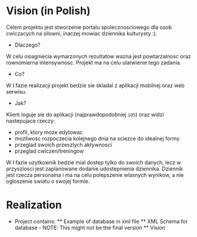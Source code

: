 # Vision (in Polish)

Celem projektu jest stworzenie portalu spolecznosciowego dla osob cwiczacych na silowni, inaczej mowiac dziennika kulturysty :).

* Dlaczego?

W celu osiagniecia wymarzonych rezultatow wazna jest powtarzalnosc oraz rownomierna intensywnosc. Projekt ma na celu ulatwienie tego zadania.

* Co?

W I fazie realizacji projekt bedzie sie skladal z aplikacji mobilnej oraz web serwisu.

* Jak?

Klient loguje sie do aplikacji (najprawdopodobniej `iOS`) oraz widzi nastepujace rzeczy:
  * profil, ktory moze edytowac
  * mozliwosc rozpoczecia kolejnego dnia na sciezce do idealnej formy
  * przeglad swoich przeszlych aktywnosci
  * przeglad cwiczen/treningow

W I fazie uzytkownik bedzie mial dostep tylko do swoich danych, lecz w przyszlosci jest zaplanowane dodanie udostepnienia dziennika. Dziennik jest rzecza personalna i ma na celu polepszenie wlasnych wynikow, a nie ogloszenie swiatu o swojej formie.

# Realization
* Project contains:
** Example of database in xml file
** XML Schema for database - NOTE: This might not be the final version
** Vision

